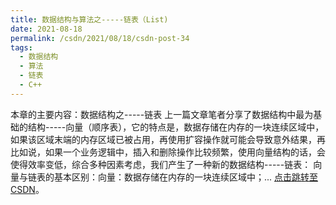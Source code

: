 ```yaml
---
title: 数据结构与算法之-----链表（List)
date: 2021-08-18
permalink: /csdn/2021/08/18/csdn-post-34
tags:
  - 数据结构
  - 算法
  - 链表
  - C++
---
```


本章的主要内容：数据结构之-----链表    上一篇文章笔者分享了数据结构中最为基础的结构-----向量（顺序表），它的特点是，数据存储在内存的一块连续区域中，如果该区域末端的内存区域已被占用，再使用扩容操作就可能会导致意外结果，再比如说，如果一个业务逻辑中，插入和删除操作比较频繁，使用向量结构的话，会使得效率变低，综合多种因素考虑，我们产生了一种新的数据结构-----链表：   向量与链表的基本区别：向量：数据存储在内存的一块连续区域中；... [点击跳转至CSDN](https://blog.csdn.net/sixibiheye/article/details/119790548)。